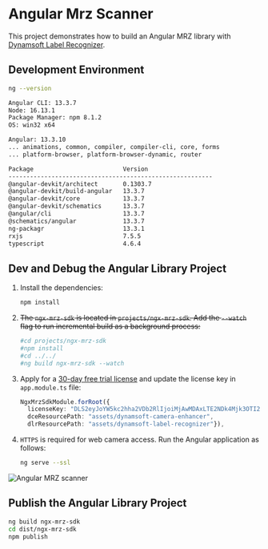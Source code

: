 # Angular Mrz Scanner

This project demonstrates how to build an Angular MRZ library with [Dynamsoft Label Recognizer](https://www.dynamsoft.com/label-recognition/overview/).

## Development Environment

```bash
ng --version

Angular CLI: 13.3.7
Node: 16.13.1
Package Manager: npm 8.1.2
OS: win32 x64

Angular: 13.3.10
... animations, common, compiler, compiler-cli, core, forms
... platform-browser, platform-browser-dynamic, router

Package                         Version
---------------------------------------------------------
@angular-devkit/architect       0.1303.7
@angular-devkit/build-angular   13.3.7
@angular-devkit/core            13.3.7
@angular-devkit/schematics      13.3.7
@angular/cli                    13.3.7
@schematics/angular             13.3.7
ng-packagr                      13.3.1
rxjs                            7.5.5
typescript                      4.6.4

```


## Dev and Debug the Angular Library Project
1. Install the dependencies:
    
    ```bash
    npm install
    ```



2. <del>The `ngx-mrz-sdk` is located in `projects/ngx-mrz-sdk`. Add the `--watch` flag to run incremental build as a background process:</del>

    ```bash
    #cd projects/ngx-mrz-sdk
    #npm install
    #cd ../../
    #ng build ngx-mrz-sdk --watch
    ```

3. Apply for a [30-day free trial license](https://www.dynamsoft.com/customer/license/trialLicense?product=dlr) and update the license key in `app.module.ts` file:
    
    ```typescript
    NgxMrzSdkModule.forRoot({ 
      licenseKey: "DLS2eyJoYW5kc2hha2VDb2RlIjoiMjAwMDAxLTE2NDk4Mjk3OTI2MzUiLCJvcmdhbml6YXRpb25JRCI6IjIwMDAwMSIsInNlc3Npb25QYXNzd29yZCI6IndTcGR6Vm05WDJrcEQ5YUoifQ==", 
      dceResourcePath: "assets/dynamsoft-camera-enhancer", 
      dlrResourcePath: "assets/dynamsoft-label-recognizer"}),
    ```

4. `HTTPS` is required for web camera access. Run the Angular application as follows:
    
    ```bash
    ng serve --ssl
    ```

  ![Angular MRZ scanner](https://www.dynamsoft.com/codepool/img/2022/08/angular-mrz-scanner.png)

## Publish the Angular Library Project

```bash
ng build ngx-mrz-sdk
cd dist/ngx-mrz-sdk
npm publish
```


